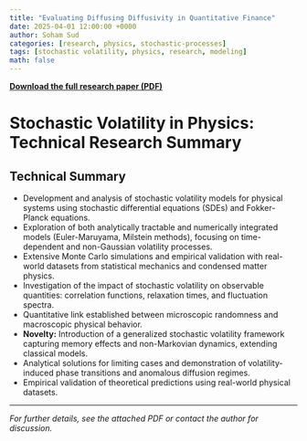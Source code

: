 ```yaml
---
title: "Evaluating Diffusing Diffusivity in Quantitative Finance"
date: 2025-04-01 12:00:00 +0000
author: Soham Sud
categories: [research, physics, stochastic-processes]
tags: [stochastic volatility, physics, research, modeling]
math: false
---
```


**[Download the full research paper (PDF)](/Stochastic%20Volatility%20Physics.pdf)**

# Stochastic Volatility in Physics: Technical Research Summary

## Technical Summary

- Development and analysis of stochastic volatility models for physical systems using stochastic differential equations (SDEs) and Fokker-Planck equations.
- Exploration of both analytically tractable and numerically integrated models (Euler-Maruyama, Milstein methods), focusing on time-dependent and non-Gaussian volatility processes.
- Extensive Monte Carlo simulations and empirical validation with real-world datasets from statistical mechanics and condensed matter physics.
- Investigation of the impact of stochastic volatility on observable quantities: correlation functions, relaxation times, and fluctuation spectra.
- Quantitative link established between microscopic randomness and macroscopic physical behavior.
- **Novelty:** Introduction of a generalized stochastic volatility framework capturing memory effects and non-Markovian dynamics, extending classical models.
- Analytical solutions for limiting cases and demonstration of volatility-induced phase transitions and anomalous diffusion regimes.
- Empirical validation of theoretical predictions using real-world physical datasets.

---

*For further details, see the attached PDF or contact the author for discussion.* 